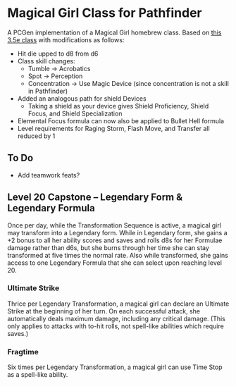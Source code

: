 # Magical Girl Class for Pathfinder

A PCGen implementation of a Magical Girl homebrew class. Based on [this 3.5e class](https://www.dandwiki.com/wiki/Magical_Girl_(3.5e_Class))
with modifications as follows:

* Hit die upped to d8 from d6
* Class skill changes:
  * Tumble &rightarrow; Acrobatics
  * Spot &rightarrow; Perception
  * Concentration &rightarrow; Use Magic Device (since concentration is not a skill in Pathfinder)
* Added an analogous path for shield Devices
  * Taking a shield as your device gives Shield Proficiency, Shield Focus, and Shield Specialization
* Elemental Focus formula can now also be applied to Bullet Hell formula
* Level requirements for Raging Storm, Flash Move, and Transfer all reduced by 1

## To Do
* Add teamwork feats?

## Level 20 Capstone &ndash; Legendary Form & Legendary Formula
Once per day, while the Transformation Sequence is active, a magical girl may transform into a Legendary form. While in Legendary form, she
gains a +2 bonus to all her ability scores and saves and rolls d8s for her Formulae damage rather than d6s, but she burns through her time
she can stay transformed at five times the normal rate. Also while transformed, she gains access to one Legendary Formula that she can
select upon reaching level 20.

### Ultimate Strike
Thrice per Legendary Transformation, a magical girl can declare an Ultimate Strike at the beginning of her turn. On each successful attack,
she automatically deals maximum damage, including any critical damage. (This only applies to attacks with to-hit rolls, not spell-like
abilities which require saves.)

### Fragtime
Six times per Legendary Transformation, a magical girl can use Time Stop as a spell-like ability.